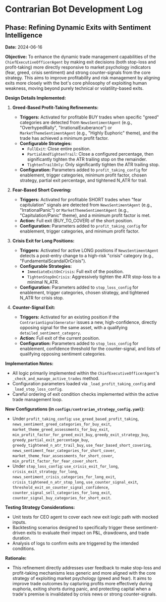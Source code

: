 # Contrarian Bot Development Log

## Phase: Refining Dynamic Exits with Sentiment Intelligence
**Date:** 2024-06-16

**Objective:**
To enhance the dynamic trade management capabilities of the `ChiefExecutiveOfficerAgent` by making exit decisions (both stop-loss and profit-taking) more directly responsive to market psychology indicators (fear, greed, crisis sentiment) and strong counter-signals from the core strategy. This aims to improve profitability and risk management by aligning exits more closely with the bot's core philosophy of exploiting human weakness, moving beyond purely technical or volatility-based exits.

**Design Details Implemented:**

1.  **Greed-Based Profit-Taking Refinements:**
    *   **Triggers:** Activated for profitable BUY trades when specific "greed" categories are detected from `NewsSentimentAgent` (e.g., "OverhypedRally", "IrrationalExuberance") or `MarketThemeSentimentAgent` (e.g., "Highly Euphoric" theme), and the trade has achieved a minimum profit factor.
    *   **Configurable Strategies:**
        *   `FullExit`: Close entire position.
        *   `PartialAndTightenTrail`: Close a configured percentage, then significantly tighten the ATR trailing stop on the remainder.
        *   `TightenTrailOnly`: Only significantly tighten the ATR trailing stop.
    *   **Configuration:** Parameters added to `profit_taking_config` for enablement, trigger categories, minimum profit factor, chosen strategy, partial exit percentage, and tightened N_ATR for trail.

2.  **Fear-Based Short Covering:**
    *   **Triggers:** Activated for profitable SHORT trades when "fear capitulation" signals are detected from `NewsSentimentAgent` (e.g., "IrrationalPanic") or `MarketThemeSentimentAgent` (e.g., "Capitulation/Panic" theme), and a minimum profit factor is met.
    *   **Action:** Full exit (BUY_TO_COVER) of the short position.
    *   **Configuration:** Parameters added to `profit_taking_config` for enablement, trigger categories, and minimum profit factor.

3.  **Crisis Exit for Long Positions:**
    *   **Triggers:** Activated for active LONG positions if `NewsSentimentAgent` detects a post-entry change to a high-risk "crisis" category (e.g., "FundamentalScandalOrCrisis").
    *   **Configurable Strategies:**
        *   `ImmediateExitOnCrisis`: Full exit of the position.
        *   `TightenStopOnCrisis`: Aggressively tighten the ATR stop-loss to a minimal N_ATR.
    *   **Configuration:** Parameters added to `stop_loss_config` for enablement, trigger categories, chosen strategy, and tightened N_ATR for crisis stop.

4.  **Counter-Signal Exit:**
    *   **Triggers:** Activated for an existing position if the `ContrarianSignalGenerator` issues a new, high-confidence, directly opposing signal for the same asset, with a qualifying `detailed_sentiment_category`.
    *   **Action:** Full exit of the current position.
    *   **Configuration:** Parameters added to `stop_loss_config` for enablement, confidence threshold for the counter-signal, and lists of qualifying opposing sentiment categories.

**Implementation Notes:**
*   All logic primarily implemented within the `ChiefExecutiveOfficerAgent`'s `_check_and_manage_active_trades` method.
*   Configuration parameters loaded via `_load_profit_taking_config` and `_load_stop_loss_config`.
*   Careful ordering of exit condition checks implemented within the active trade management loop.

**New Configurations (in `configs/contrarian_strategy_config.yaml`):**
*   Under `profit_taking_config`: `use_greed_based_profit_taking`, `news_sentiment_greed_categories_for_buy_exit`, `market_theme_greed_assessments_for_buy_exit`, `min_profit_factor_for_greed_exit_buy`, `greedy_exit_strategy_buy`, `greedy_partial_exit_percentage_buy`, `greedy_tightened_n_atr_trail_buy`, `use_fear_based_short_covering`, `news_sentiment_fear_categories_for_short_cover`, `market_theme_fear_assessments_for_short_cover`, `min_profit_factor_for_fear_cover_short`.
*   Under `stop_loss_config`: `use_crisis_exit_for_long`, `crisis_exit_strategy_for_long`, `news_sentiment_crisis_categories_for_long_exit`, `crisis_tightened_n_atr_stop_long`, `use_counter_signal_exit`, `threshold_exit_on_counter_signal_confidence`, `counter_signal_sell_categories_for_long_exit`, `counter_signal_buy_categories_for_short_exit`.

**Testing Strategy Considerations:**
*   Unit tests for CEO agent to cover each new exit logic path with mocked inputs.
*   Backtesting scenarios designed to specifically trigger these sentiment-driven exits to evaluate their impact on P&L, drawdowns, and trade duration.
*   Analysis of logs to confirm exits are triggered by the intended conditions.

**Rationale:**
*   This refinement directly addresses user feedback to make stop-loss and profit-taking mechanisms less generic and more aligned with the core strategy of exploiting market psychology (greed and fear). It aims to improve trade outcomes by capturing profits more effectively during euphoria, exiting shorts during panic, and protecting capital when a trade's premise is invalidated by crisis news or strong counter-signals.
```
